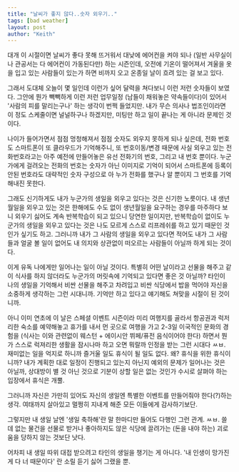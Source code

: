 ```yaml
---
title: "날씨가 좋지 않다..숫자 외우기.."
tags: [bad weather]
layout: post
author: "Keith"
---
```


대개 이 시절이면 날씨가 좋다 못해 뜨거워서 대낮에 에어컨을 켜야 되나 (일반 사무실이나 관공서는 다 에어컨이 가동된다만) 하는 시즌인데, 오전에 기온이 떨어져서 겨울을 옷을 입고 있는 사람들이 있는가 하면 비까지 오고 온종일 날이 흐려 있는 걸 보고 있다. 

그래서 도대체 오늘이 몇 일인데 이런가 싶어 달력을 쳐다보니 이런 저런 숫자들이 보였다. 그안에 뭔가 빽빽하게 이런 저런 업무일정 (남들이 채워놓은 약속들이다)이 있어서 '사람의 피를 말리는구나' 하는 생각이 번쩍 들었지만. 내가 무슨 의사나 법조인이라면 이 정도 스케줄이면 널널하구나 하겠지만, 미팅만 하고 일이 끝나는 게 아니라 문제인 것이다.

나이가 들어가면서 점점 멍청해져서 점점 숫자도 외우지 못하게 되나 싶은데, 전화 번호도 스마트폰이 또 클라우드가 기억해주니, 또 번호이동/변경 때문에 사실 외우고 있는 전화번호라고는 아주 예전에 만들어놓은 유선 전화기의 번호, 그리고 내 번호 뿐이다. 누군가에게 걸려오는 전화의 번호는 숫자가 아닌 이미지로 기억이 되어서 스마트폰에 등록이 안된 번호라도 대략적인 숫자 구성으로 아 누가 전화를 했구나 알 뿐이지 그 번호를 기억해내진 못한다.

그래도 신기하게도 내가 누군가의 생일을 외우고 있다는 것은 신기한 노릇이다. 내 생년월일을 외우고 있는 것은 한해에도 수도 없이 생년월일을 요구하는 경우를 마주하다 보니 외우기 싫어도 계속 반복학습이 되고 있으니 당연한 일이지만, 반복학습이 없이도 누군가의 생일을 외우고 있다는 것은 나도 모르게 스스로 리프레쉬를 하고 있기 때문인 것인가 싶기도 하고. 그러니까 내가 그 사람의 생일을 외우고 있다면 적어도 내가 그 사람들과 얼굴 볼 일이 없어도 내 의지와 상관없이 떠오르는 사람들이 아닐까 하게 되는 것이다. 

이게 유독 나에게만 일어나는 일이 아닐 것이다. 특별히 어떤 날이라고 선물을 해주고 같이 식사를 하지 않더라도 누군가의 머릿속에 기억되고 있다면 좋은 것 아닐까? 타인이 나의 생일을 기억해서 비싼 선물을 해주고 차려입고 비싼 식당에서 밥을 먹어야 자신을 소중하게 생각하는 그런 시대니까. 기억만 하고 있다고 얘기해도 쳐맞을 시절이 된 것이니까.

아니 이미 연초에 이 날은 스페셜 이벤트 시즌이라 미리 여행지를 골라서 항공권과 럭저리한 숙소를 예약해놓고 휴가를 내서 먼 곳으로 여행을 가고 2-3일 이국적인 문화의 경험을 (식사는 이와 관련없이 웨스턴 + 에이시안 뷔페/퓨전 음식이어야 한다) 하면서 뭔가 스스로 럭져리한 생활을 잠시나마 하고 오면 뭐랄까 인정을 받는 그런 시대다 ㅆㅂ. 재미없는 일을 억지로 하니까 즐거울 일도 휴식이 될 일도 없다. 왜? 휴식을 위한 휴식이니까? 내가 계획한 대로 일정이 진행되고 있는지 아닌지 예외의 문제가 일어나는 것은 아닐까, 상대방이 별 것 아닌 것으로 기분이 상할 일은 없는 것인가 수시로 살펴야 하는 입장에서 휴식은 개뿔.

그러니까 자신은 가만히 있어도 자신의 생일엔 특별한 이벤트를 만들어줘야 한다(?)하는 생각. 여태까지 살아있고 멀쩡히 지내게 해준 모든 이들에게 감사하기보단.

그렇지만 내 생일 날엔 '생일 축하해'란 말 한마디만 들어도 다행인 그런 관계. ㅆㅂ. 쓸데 없는 물건을 선물로 받거나 좋아하지도 않은 식당에 끌려가는 (돈을 내야 하는) 괴로움을 당하지 않는 것보단 낫다.

어차피 내 생일 따위 대접 받으려고 타인의 생일을 챙기는 게 아니다. '내 인생이 망가진 게 다 너 때문이다' 란 소릴 듣기 싫어 그랬을 뿐.
